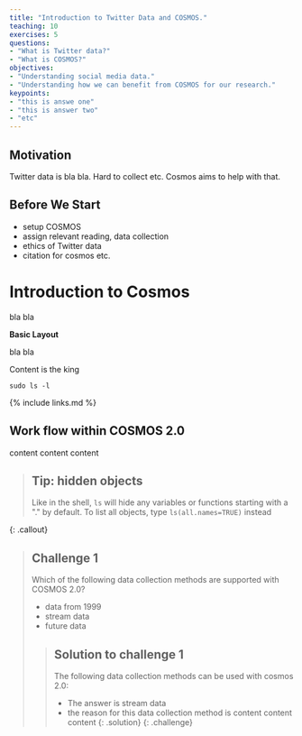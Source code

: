 ```yaml
---
title: "Introduction to Twitter Data and COSMOS."
teaching: 10
exercises: 5
questions:
- "What is Twitter data?"
- "What is COSMOS?"
objectives:
- "Understanding social media data."
- "Understanding how we can benefit from COSMOS for our research."
keypoints:
- "this is answe one"
- "this is answer two"
- "etc"
---
```


## Motivation
Twitter data is bla bla. Hard to collect etc. Cosmos aims to help with that. 

## Before We Start
- setup COSMOS
- assign relevant reading, data collection 
- ethics of Twitter data
- citation for cosmos etc.

# Introduction to Cosmos

bla bla


**Basic Layout**

bla bla

Content is the king
```
sudo ls -l
```

{% include links.md %}

## Work flow within COSMOS 2.0
content content content

> ## Tip: hidden objects
>
> Like in the shell, `ls` will hide any variables or functions starting
> with a "." by default. To list all objects, type `ls(all.names=TRUE)`
> instead
>
{: .callout}


> ## Challenge 1
>
> Which of the following data collection methods are supported with COSMOS 2.0?
> - data from 1999
> - stream data
> - future data
>
> > ## Solution to challenge 1
> >
> > The following data collection methods can be used with cosmos 2.0:
> > - The answer is stream data
> > - the reason for this data collection method is content content content
> {: .solution}
{: .challenge}

